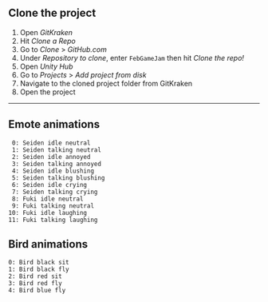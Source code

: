 ## Clone the project

1. Open *GitKraken*
1. Hit *Clone a Repo*
1. Go to *Clone* > *GitHub.com*
1. Under *Repository to clone*, enter `FebGameJam` then hit *Clone the repo!*
1. Open *Unity Hub*
1. Go to *Projects* > *Add project from disk*
1. Navigate to the cloned project folder from GitKraken
1. Open the project

---

## Emote animations

```
 0: Seiden idle neutral
 1: Seiden talking neutral
 2: Seiden idle annoyed
 3: Seiden talking annoyed
 4: Seiden idle blushing
 5: Seiden talking blushing
 6: Seiden idle crying
 7: Seiden talking crying
 8: Fuki idle neutral
 9: Fuki talking neutral
10: Fuki idle laughing
11: Fuki talking laughing
```

## Bird animations

```
0: Bird black sit
1: Bird black fly
2: Bird red sit
3: Bird red fly
4: Bird blue fly
```
